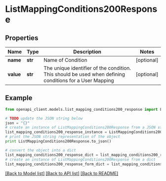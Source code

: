 # ListMappingConditions200Response


## Properties
Name | Type | Description | Notes
------------ | ------------- | ------------- | -------------
**name** | **str** | Name of Condition | [optional] 
**value** | **str** | The unique identifier of the condition. This should be used when defining conditions for a User Mapping | [optional] 

## Example

```python
from openapi_client.models.list_mapping_conditions200_response import ListMappingConditions200Response

# TODO update the JSON string below
json = "{}"
# create an instance of ListMappingConditions200Response from a JSON string
list_mapping_conditions200_response_instance = ListMappingConditions200Response.from_json(json)
# print the JSON string representation of the object
print ListMappingConditions200Response.to_json()

# convert the object into a dict
list_mapping_conditions200_response_dict = list_mapping_conditions200_response_instance.to_dict()
# create an instance of ListMappingConditions200Response from a dict
list_mapping_conditions200_response_form_dict = list_mapping_conditions200_response.from_dict(list_mapping_conditions200_response_dict)
```
[[Back to Model list]](../README.md#documentation-for-models) [[Back to API list]](../README.md#documentation-for-api-endpoints) [[Back to README]](../README.md)


